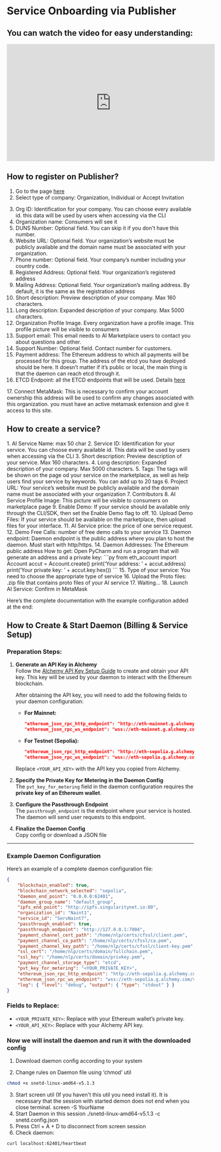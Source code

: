 # Service Onboarding via Publisher

## You can watch the video for easy understanding:

<iframe width="560" height="315" src="https://www.youtube.com/embed/8AtkPUYLy8g?si=cEpyujqdisaS35Xg" title="YouTube video player" frameborder="0" allow="accelerometer; autoplay; clipboard-write; encrypted-media; gyroscope; picture-in-picture; web-share" referrerpolicy="strict-origin-when-cross-origin" allowfullscreen></iframe>

## How to register on Publisher?

1. Go to the page [here](https://publisher.singularitynet.io/)
2. Select type of company: Organization, Individual or Accept Invitation

<ImageViewer src="/assets/images/products/AIMarketplace/publisher/RegistrationOfOrganization.webp" alt="TRegistration"/>

3. Org ID: Identification for your company. You can choose every available id. this data will be used by users when accessing via the CLI
4. Organization name: Consumers will see it
5. DUNS Number: Optional field. You can skip it if you don't have this number.
6. Website URL: Optional field. Your organization’s website must be publicly available and the domain name must be associated with your organization.
7. Phone number: Optional field. Your company’s number including your country code.
8. Registered Address: Optional field. Your organization’s registered address
9. Mailing Address: Optional field. Your organization’s mailing address. By default, it is the same as the registration address
   <ImageViewer src="/assets/images/products/AIMarketplace/publisher/DescriptionOfOrganization.webp" alt="Description"/>
10. Short description: Preview description of your company. Max 160 characters.
11. Long description: Expanded description of your company. Max 5000 characters.
12. Organization Profile Image. Every organization have a profile image. This profile picture will be visible to consumers
13. Support email: This email needs to AI Marketplace users to contact you about questions and other.
14. Support Number: Optional field. Contact number for customers.
    <ImageViewer src="/assets/images/products/AIMarketplace/publisher/PaymentAddress.webp" alt="Payment"/>
15. Payment address: The Ethereum address to which all payments will be processed for this group. The address of the etcd you have deployed should be here. It doesn’t matter if it’s public or local, the main thing is that the daemon can reach etcd through it.
16. ETCD Endpoint: all the ETCD endpoints that will be used. Details [here](/docs/products/DecentralizedAIPlatform/UsedTechnologies/etcd/)

<ImageViewer src="/assets/images/products/AIMarketplace/publisher/PublishOrganizationToBlockchain.webp" alt="Publishing Organization to Blockchain"/>
17. Connect MetaMask: This is necessary to confirm your account ownership this address will be used to confirm any changes associated with this organization. you must have an active metamask extension and give it access to this site.
<ImageViewer src="/assets/images/products/AIMarketplace/publisher/MetamaskConfirmation.webp" alt="Publishing Organization to Blockchain"/>

## How to create a service?

<ImageViewer src="/assets/images/products/AIMarketplace/publisher/CreatingNewService.webp" alt="Creating New Service"/>
1. AI Service Name: max 50 char
2. Service ID: Identification for your service. You can choose every available id. This data will be used by users when accessing via the CLI
3. Short description: Preview description of your service. Max 160 characters.
4. Long description: Expanded description of your company. Max 5000 characters.

<ImageViewer src="/assets/images/products/AIMarketplace/publisher/AIServiceProfileInformation.webp" alt="Publishing Organization to Blockchain"/>
5. Tags: The tags will be shown on the page od your service on the marketplace, as well as help users find your service by keywords. You can add up to 20 tags
6. Project URL: Your service’s website must be publicly available and the domain name must be associated with your organization
7. Contributors
8. AI Service Profile Image: This picture will be visible to consumers on marketplace page

<ImageViewer src="/assets/images/products/AIMarketplace/publisher/ServiceTags.webp" alt="Creating New Service"/>
9. Enable Demo: If your service should be available only through the CLI/SDK, then set the Enable Demo flag to off.
10. Upload Demo Files: If your service should be available on the marketplace, then upload files for your interface.
11. AI Service price: the price of one service request.
12. Demo Free Calls: number of free demo calls to your service
13. Daemon endpoint: Daemon endpoint is the public address where you plan to host the daemon. Must start with http/https.
14. Daemon Addresses: The Ethereum public address
<ImageViewer src="/assets/images/products/AIMarketplace/publisher/PublishOrganizationToBlockchain.webp" alt="Price"/>
How to get: Open PyCharm and run a program that will generate an address and a private key:
```py
from eth_account import Account
accut = Account.create()
print(‘Your address: ’ + accut.address)
print(‘Your private key: ’ + accut.key.hex())
```
15. Type of your service: You need to choose the appropriate type of service
16. Upload the Proto files: .zip file that contains proto files of your AI service
<ImageViewer src="/assets/images/products/AIMarketplace/publisher/UploadingTheProtoFiles.webp" alt="Proto"/>
17. Waiting...
18. Launch AI Service: Confirm in MetaMask
<ImageViewer src="/assets/images/products/AIMarketplace/publisher/MetamaskConfirmation.webp" alt="Proto"/>

Here’s the complete documentation with the example configuration added at the end:


## How to Create & Start Daemon (Billing & Service Setup)

### Preparation Steps:

1. **Generate an API Key in Alchemy**  
   Follow the [Alchemy API Key Setup Guide](/docs/products/DecentralizedAIPlatform/Daemon/alchemy-api/) to create and obtain your API key. This key will be used by your daemon to interact with the Ethereum blockchain.

   After obtaining the API key, you will need to add the following fields to your daemon configuration:

   - **For Mainnet:**  
     ```json
     "ethereum_json_rpc_http_endpoint": "http://eth-mainnet.g.alchemy.com/v2/<YOUR_API_KEY>",
     "ethereum_json_rpc_ws_endpoint": "wss://eth-mainnet.g.alchemy.com/v2/<YOUR_API_KEY>"
     ```

   - **For Testnet (Sepolia):**  
     ```json
     "ethereum_json_rpc_http_endpoint": "http://eth-sepolia.g.alchemy.com/v2/<YOUR_API_KEY>",
     "ethereum_json_rpc_ws_endpoint": "wss://eth-sepolia.g.alchemy.com/v2/<YOUR_API_KEY>"
     ```

   Replace `<YOUR_API_KEY>` with the API key you copied from Alchemy.

2. **Specify the Private Key for Metering in the Daemon Config**  
   The `pvt_key_for_metering` field in the daemon configuration requires the **private key of an Ethereum wallet**.  

3. **Configure the Passthrough Endpoint**  
   The `passthrough_endpoint` is the endpoint where your service is hosted. The daemon will send user requests to this endpoint.

4. **Finalize the Daemon Config**  
   Copy config or download a JSON file
<ImageViewer src="/assets/images/products/AIMarketplace/publisher/CreatingDaemonConfig.webp" alt="DaemonConfig"/>


---

### Example Daemon Configuration

Here’s an example of a complete daemon configuration file:

```json
{
    "blockchain_enabled": true,
    "blockchain_network_selected": "sepolia",
    "daemon_end_point": "0.0.0.0:62401",
    "daemon_group_name": "default_group",
    "ipfs_end_point": "http://ipfs.singularitynet.io:80",
    "organization_id": "Naint1",
    "service_id": "ServNaint7",
    "passthrough_enabled": true,
    "passthrough_endpoint": "http://127.0.0.1:7004",
    "payment_channel_cert_path": "/home/nlp/certs/cfssl/client.pem",
    "payment_channel_ca_path": "/home/nlp/certs/cfssl/ca.pem",
    "payment_channel_key_path": "/home/nlp/certs/cfssl/client-key.pem",
    "ssl_cert": "/home/nlp/certs/domain/fullchain.pem",
    "ssl_key": "/home/nlp/certs/domain/privkey.pem",
    "payment_channel_storage_type": "etcd",
    "pvt_key_for_metering": "<YOUR_PRIVATE_KEY>",
    "ethereum_json_rpc_http_endpoint": "http://eth-sepolia.g.alchemy.com/v2/<YOUR_API_KEY>",
    "ethereum_json_rpc_ws_endpoint": "wss://eth-sepolia.g.alchemy.com/v2/<YOUR_API_KEY>",
    "log": { "level": "debug", "output": { "type": "stdout" } }
}
```

### Fields to Replace:
- `<YOUR_PRIVATE_KEY>`: Replace with your Ethereum wallet’s private key.
- `<YOUR_API_KEY>`: Replace with your Alchemy API key.

### Now we will install the daemon and run it with the downloaded config

1. Download daemon config according to your system
   <ImageViewer src="/assets/images/products/AIMarketplace/publisher/DownloadDaemon.webp" alt="Download Daemon"/>

2. Change rules on Daemon file using ‘chmod’ util

```sh
chmod +x snetd-linux-amd64-v5.1.3
```

3. Start screen util (If you haven't this util you need install it). It is necessary that the session with started demon does not end when you close terminal.
   screen -S YourName
   <ImageViewer src="/assets/images/products/AIMarketplace/publisher/ChmodAndScreenCommands.webp" alt="Screen"/>
4. Start Daemon in this session
   ./snetd-linux-amd64-v5.1.3 -c snetd.config.json
   <ImageViewer src="/assets/images/products/AIMarketplace/publisher/ConfigPowershell.webp" alt=" Config"/>
5. Press Ctrl + A + D to disconnect from screen session
6. Check daemon:

```sh
curl localhost:62401/heartbeat
```

